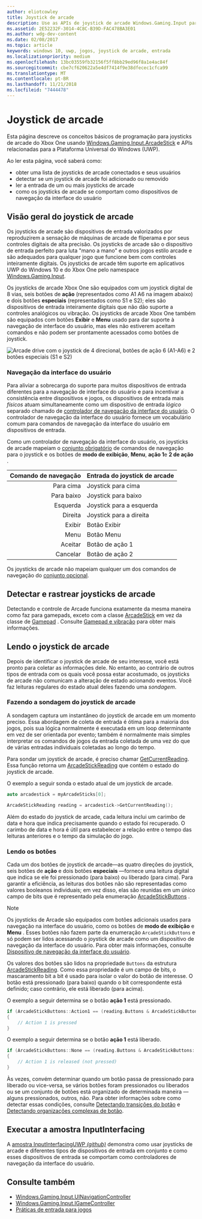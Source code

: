 ```yaml
---
author: eliotcowley
title: Joystick de arcade
description: Use as APIs de joystick de arcade Windows.Gaming.Input para detectar e ler joysticks de arcade.
ms.assetid: 2E52232F-3014-4C8C-B39D-FAC478BA3E01
ms.author: wdg-dev-content
ms.date: 02/08/2017
ms.topic: article
keywords: windows 10, uwp, jogos, joystick de arcade, entrada
ms.localizationpriority: medium
ms.openlocfilehash: 13bc03559fb32156f5ff8bb29ed96f8a1e4ac84f
ms.sourcegitcommit: cbe7cf620622a5e4df7414f9e38dfecec1cfca99
ms.translationtype: MT
ms.contentlocale: pt-BR
ms.lasthandoff: 11/21/2018
ms.locfileid: "7444478"
---
```

# <a name="arcade-stick"></a>Joystick de arcade

Esta página descreve os conceitos básicos de programação para joysticks de arcade do Xbox One usando [Windows.Gaming.Input.ArcadeStick][arcadestick] e APIs relacionadas para a Plataforma Universal do Windows (UWP).

Ao ler esta página, você saberá como:

* obter uma lista de joysticks de arcade conectados e seus usuários
* detectar se um joystick de arcade foi adicionado ou removido
* ler a entrada de um ou mais joysticks de arcade
* como os joysticks de arcade se comportam como dispositivos de navegação da interface do usuário

## <a name="arcade-stick-overview"></a>Visão geral do joystick de arcade

Os joysticks de arcade são dispositivos de entrada valorizados por reproduzirem a sensação de máquinas de arcade de fliperama e por seus controles digitais de alta precisão. Os joysticks de arcade são o dispositivo de entrada perfeito para luta "mano a mano" e outros jogos estilo arcade e são adequados para qualquer jogo que funcione bem com controles inteiramente digitais. Os joysticks de arcade têm suporte em aplicativos UWP do Windows 10 e do Xbox One pelo namespace [Windows.Gaming.Input][].

Os joysticks de arcade Xbox One são equipados com um joystick digital de 8 vias, seis botões de **ação** (representados como A1 A6 na imagem abaixo) e dois botões **especiais** (representados como S1 e S2); eles são dispositivos de entrada inteiramente digitais que não dão suporte a controles analógicos ou vibração. Os joysticks de arcade Xbox One também são equipados com botões **Exibir** e **Menu** usado para dar suporte à navegação de interface do usuário, mas eles não estiverem aceitam comandos e não podem ser prontamente acessados como botões de joystick.

![Arcade drive com o joystick de 4 direcional, botões de ação 6 (A1-A6) e 2 botões especiais (S1 e S2)](images/arcade-stick-1.png)

### <a name="ui-navigation"></a>Navegação da interface do usuário

Para aliviar a sobrecarga do suporte para muitos dispositivos de entrada diferentes para a navegação de interface do usuário e para incentivar a consistência entre dispositivos e jogos, os dispositivos de entrada mais _físicos_ atuam simultaneamente como um dispositivo de entrada _lógico_ separado chamado de [controlador de navegação da interface do usuário](ui-navigation-controller.md). O controlador de navegação da interface do usuário fornece um vocabulário comum para comandos de navegação da interface do usuário em dispositivos de entrada.

Como um controlador de navegação da interface do usuário, os joysticks de arcade mapeiam o [conjunto obrigatório](ui-navigation-controller.md#required-set) de comandos de navegação para o joystick e os botões de **modo de exibição**, **Menu**, **ação 1**e **2 de ação** .

| Comando de navegação | Entrada do joystick de arcade  |
| ------------------:| ------------------- |
|                 Para cima | Joystick para cima            |
|               Para baixo | Joystick para baixo          |
|               Esquerda | Joystick para a esquerda          |
|              Direita | Joystick para a direita         |
|               Exibir | Botão Exibir         |
|               Menu | Botão Menu         |
|             Aceitar | Botão de ação 1     |
|             Cancelar | Botão de ação 2     |

Os joysticks de arcade não mapeiam qualquer um dos comandos de navegação do [conjunto opcional](ui-navigation-controller.md#optional-set).

## <a name="detect-and-track-arcade-sticks"></a>Detectar e rastrear joysticks de arcade

Detectando e controle de Arcade funciona exatamente da mesma maneira como faz para gamepads, exceto com a classe [ArcadeStick][] em vez da classe de [Gamepad](https://docs.microsoft.com/uwp/api/Windows.Gaming.Input.Gamepad) . Consulte [Gamepad e vibração](gamepad-and-vibration.md) para obter mais informações.

<!-- Arcade sticks are managed by the system, therefore you don't have to create or initialize them. The system provides a list of connected arcades sticks and events to notify you when an arcade stick is added or removed.

### The arcade sticks list

The [ArcadeStick][] class provides a static property, [ArcadeSticks][], which is a read-only list of arcade sticks that are currently connected. Because you might only be interested in some of the connected arcade sticks, it's recommended that you maintain your own collection instead of accessing them through the `ArcadeSticks` property.

The following example copies all connected arcade sticks into a new collection. Note that because other threads in the background will be accessing this collection (in the [ArcadeStickAdded][] and [ArcadeStickRemoved][] events), you need to place a lock around any code that reads or updates the collection.

```cpp
auto myArcadeSticks = ref new Vector<ArcadeStick^>();
critical_section myLock{};

for (auto arcadeStick : ArcadeStick::ArcadeSticks)
{
    // Check if the arcade stick is already in myArcadeSticks; if it isn't, add
    // it.
    critical_section::scoped_lock lock{ myLock };
    auto it = std::find(begin(myArcadeSticks), end(myArcadeSticks), arcadeStick);

    if (it == end(myArcadeSticks))
    {
        // This code assumes that you're interested in all arcade sticks.
        myArcadeSticks->Append(arcadeStick);
    }
}
```

### Adding and removing arcade sticks

When an arcade stick is added or removed the [ArcadeStickAdded][] and [ArcadeStickRemoved][] events are raised. You can register handlers for these events to keep track of the arcade sticks that are currently connected.

The following example starts tracking an arcade stick that's been added.

```cpp
ArcadeStick::ArcadeStickAdded += ref new EventHandler<ArcadeStick^>(Platform::Object^, ArcadeStick^ args)
{
    // Check if the just-added arcade stick is already in myArcadeSticks; if it
    // isn't, add it.
    critical_section::scoped_lock lock{ myLock };
    auto it = std::find(begin(myGamepads), end(myGamepads), args);

    // This code assumes that you're interested in all new arcade sticks.
    myArcadeSticks->Append(args);
}
```

The following example stops tracking an arcade stick that's been removed.

```cpp
ArcadeStick::ArcadeStickRemoved += ref new EventHandler<ArcadeStick^>(Platform::Object^, ArcadeStick^ args)
{
    unsigned int indexRemoved;

    if(myArcadeSticks->IndexOf(args, &indexRemoved))
    {
        myArcadeSticks->RemoveAt(indexRemoved);
    }
}
```

### Users and headsets

Each arcade stick can be associated with a user account to link their identity to their gameplay, and can have a headset attached to facilitate voice chat or in-game features. To learn more about working with users and headsets, see [Tracking users and their devices](input-practices-for-games.md#tracking-users-and-their-devices) and [Headset](headset.md). -->

## <a name="reading-the-arcade-stick"></a>Lendo o joystick de arcade

Depois de identificar o joystick de arcade de seu interesse, você está pronto para coletar as informações dele. No entanto, ao contrário de outros tipos de entrada com os quais você possa estar acostumado, os joysticks de arcade não comunicam a alteração de estado acionando eventos. Você faz leituras regulares do estado atual deles fazendo uma _sondagem_.

### <a name="polling-the-arcade-stick"></a>Fazendo a sondagem do joystick de arcade

A sondagem captura um instantâneo do joystick de arcade em um momento preciso. Essa abordagem de coleta de entrada é ótima para a maioria dos jogos, pois sua lógica normalmente é executada em um loop determinante em vez de ser orientada por evento; também é normalmente mais simples interpretar os comandos de jogos da entrada coletada de uma vez do que de várias entradas individuais coletadas ao longo do tempo.

Para sondar um joystick de arcade, é preciso chamar [GetCurrentReading][]. Essa função retorna um [ArcadeStickReading][] que contém o estado do joystick de arcade.

O exemplo a seguir sonda o estado atual de um joystick de arcade.

```cpp
auto arcadestick = myArcadeSticks[0];

ArcadeStickReading reading = arcadestick->GetCurrentReading();
```

Além do estado do joystick de arcade, cada leitura inclui um carimbo de data e hora que indica precisamente quando o estado foi recuperado. O carimbo de data e hora é útil para estabelecer a relação entre o tempo das leituras anteriores e o tempo da simulação do jogo.

### <a name="reading-the-buttons"></a>Lendo os botões

Cada um dos botões de joystick de arcade&mdash;as quatro direções do joystick, seis botões de **ação** e dois botões **especiais** &mdash;fornece uma leitura digital que indica se ele foi pressionado (para baixo) ou liberado (para cima). Para garantir a eficiência, as leituras dos botões não são representadas como valores booleanos individuais; em vez disso, elas são reunidas em um único campo de bits que é representado pela enumeração [ArcadeStickButtons][] .

> [!NOTE]
> Os joysticks de Arcade são equipados com botões adicionais usados para navegação na interface do usuário, como os botões de **modo de exibição** e **Menu** . Esses botões não fazem parte da enumeração `ArcadeStickButtons` e só podem ser lidos acessando o joystick de arcade como um dispositivo de navegação da interface do usuário. Para obter mais informações, consulte [Dispositivo de navegação da interface do usuário](ui-navigation-controller.md).

Os valores dos botões são lidos na propriedade `Buttons` da estrutura [ArcadeStickReading][]. Como essa propriedade é um campo de bits, o mascaramento bit a bit é usado para isolar o valor do botão de interesse. O botão está pressionado (para baixo) quando o bit correspondente está definido; caso contrário, ele está liberado (para acima).

O exemplo a seguir determina se o botão **ação 1** está pressionado.

```cpp
if (ArcadeStickButtons::Action1 == (reading.Buttons & ArcadeStickButtons::Action1))
{
    // Action 1 is pressed
}
```

O exemplo a seguir determina se o botão **ação 1** está liberado.

```cpp
if (ArcadeStickButtons::None == (reading.Buttons & ArcadeStickButtons::Action1))
{
    // Action 1 is released (not pressed)
}
```

Às vezes, convém determinar quando um botão passa de pressionado para liberado ou vice-versa, se vários botões foram pressionados ou liberados ou se um conjunto de botões está organizado de determinada maneira &mdash; alguns pressionados, outros, não. Para obter informações sobre como detectar essas condições, consulte [Detectando transições do botão](input-practices-for-games.md#detecting-button-transitions) e [Detectando organizações complexas de botão](input-practices-for-games.md#detecting-complex-button-arrangements).

## <a name="run-the-inputinterfacing-sample"></a>Executar a amostra InputInterfacing

A [amostra InputInterfacingUWP _(github)_](https://github.com/Microsoft/Xbox-ATG-Samples/tree/master/Samples/System/InputInterfacingUWP) demonstra como usar joysticks de arcade e diferentes tipos de dispositivos de entrada em conjunto e como esses dispositivos de entrada se comportam como controladores de navegação da interface do usuário.

## <a name="see-also"></a>Consulte também

* [Windows.Gaming.Input.UINavigationController][]
* [Windows.Gaming.Input.IGameController][]
* [Práticas de entrada para jogos](input-practices-for-games.md)

[Windows.Gaming.Input]: https://msdn.microsoft.com/library/windows/apps/windows.gaming.input.aspx
[Windows.Gaming.Input.IGameController]: https://msdn.microsoft.com/library/windows/apps/windows.gaming.input.igamecontroller.aspx
[Windows.Gaming.Input.UINavigationController]: https://msdn.microsoft.com/library/windows/apps/windows.gaming.input.uinavigationcontroller.aspx
[arcadestick]: https://msdn.microsoft.com/library/windows/apps/windows.gaming.input.arcadestick.aspx
[arcadesticks]: https://msdn.microsoft.com/library/windows/apps/windows.gaming.input.arcadestick.arcadesticks.aspx
[arcadestickadded]: https://msdn.microsoft.com/library/windows/apps/windows.gaming.input.arcadestick.arcadestickadded.aspx
[arcadestickremoved]: https://msdn.microsoft.com/library/windows/apps/windows.gaming.input.arcadestick.arcadestickremoved.aspx
[getcurrentreading]: https://msdn.microsoft.com/library/windows/apps/windows.gaming.input.arcadestick.getcurrentreading.aspx
[arcadestickreading]: https://msdn.microsoft.com/library/windows/apps/windows.gaming.input.arcadestickreading.aspx
[arcadestickbuttons]: https://msdn.microsoft.com/library/windows/apps/windows.gaming.input.arcadestickbuttons.aspx
